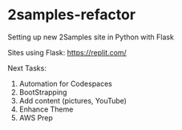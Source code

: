 # 2samples-refactor
Setting up new 2Samples site in Python with Flask

Sites using Flask: 
https://replit.com/

Next Tasks:
1. Automation for Codespaces
2. BootStrapping
3. Add content (pictures, YouTube)
4. Enhance Theme
5. AWS Prep 